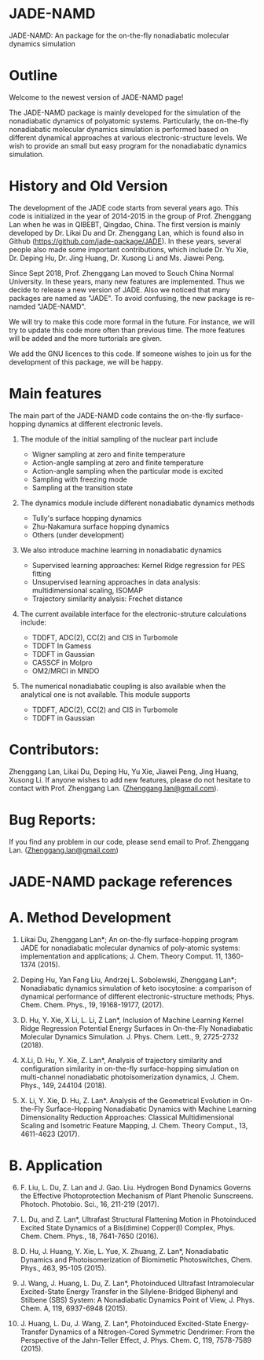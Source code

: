 # JADE-NAMD
JADE-NAMD: An package for the on-the-fly nonadiabatic molecular dynamics simulation 

# Outline
Welcome to the newest version of JADE-NAMD page!

The JADE-NAMD package is mainly developed for the simulation of the nonadiabatic dynamics of polyatomic systems. Particularly, the on-the-fly nonadiabatic molecular dynamics simulation is performed based on different dynamical approaches at various electronic-structure levels. We wish to provide an small but easy program for the nonadiabatic dynamics simulation.

# History and Old Version
The development of the JADE code starts from several years ago. This code is initialized in the year of 2014-2015 in the group of Prof. Zhenggang Lan when he was in QIBEBT, Qingdao, China. The first version is mainly developed by Dr. Likai Du and Dr. Zhenggang Lan, which is found also in Github (https://github.com/jade-package/JADE). In these years, several people also made some important contributions, which include Dr. Yu Xie, Dr. Deping Hu, Dr. Jing Huang, Dr. Xusong Li and Ms. Jiawei Peng.

Since Sept 2018, Prof. Zhenggang Lan moved to Souch China Normal University. In these years, many new features are implemented. Thus we decide to release a new version of JADE. Also we noticed that many packages are named as "JADE". To avoid confusing, the new package is re-namded "JADE-NAMD".

We will try to make this code more formal in the future. For instance, we will try to update this code more often than previous time. The more features will be added and the more turtorials are given.

We add the GNU licences to this code. If someone wishes to join us for the development of this package, we will be happy.

# Main features
The main part of the JADE-NAMD code contains the on-the-fly surface-hopping dynamics at different electronic levels.

1. The module of the initial sampling of the nuclear part include
   * Wigner sampling at zero and finite temperature
   * Action-angle sampling at zero and finite temperature
   * Action-angle sampling when the particular mode is excited
   * Sampling with freezing mode
   * Sampling at the transition state

2. The dynamics module include different nonadiabatic dynamics methods
   * Tully's surface hopping dynamics
   * Zhu-Nakamura surface hopping dynamics
   * Others (under development)
   
3.	We also introduce machine learning in nonadiabatic dynamics
    * Supervised learning approaches: Kernel Ridge regression for PES fitting
    * Unsupervised learning approaches in data analysis: multidimensional scaling, ISOMAP
    * Trajectory similarity analysis: Frechet distance
    
4.	The current available interface for the electronic-struture calculations include:
    * TDDFT, ADC(2), CC(2) and CIS in Turbomole
    * TDDFT In Gamess
    * TDDFT in Gaussian
    * CASSCF in Molpro
    * OM2/MRCI in MNDO
    
5.	The numerical nonadiabatic coupling is also available when the analytical one is not available. This module supports
    * TDDFT, ADC(2), CC(2) and CIS in Turbomole  
    * TDDFT in Gaussian

# Contributors:
Zhenggang Lan, Likai Du, Deping Hu, Yu Xie, Jiawei Peng, Jing Huang, Xusong Li.
If anyone wishes to add new features, please do not hesitate to contact with Prof. Zhenggang Lan. (Zhenggang.lan@gmail.com). 

# Bug Reports:
If you find any problem in our code, please send email to Prof. Zhenggang Lan. (Zhenggang.lan@gmail.com)


# JADE-NAMD package references 
# A. Method Development
1.	Likai Du, Zhenggang Lan*; An on-the-fly surface-hopping program JADE for nonadiabatic molecular dynamics of poly-atomic systems: implementation and applications; J. Chem. Theory Comput. 11, 1360-1374 (2015).

2.	Deping Hu, Yan Fang Liu, Andrzej L. Sobolewski, Zhenggang Lan*; Nonadiabatic dynamics simulation of keto isocytosine: a comparison of dynamical performance of different electronic-structure methods; Phys. Chem. Chem. Phys., 19, 19168-19177, (2017).

3. D. Hu, Y. Xie, X Li, L. Li, Z Lan*, Inclusion of Machine Learning Kernel Ridge Regression Potential Energy Surfaces in On-the-Fly Nonadiabatic Molecular Dynamics Simulation. J. Phys. Chem. Lett., 9, 2725-2732 (2018).

4. X.Li, D. Hu, Y. Xie, Z. Lan*, Analysis of trajectory similarity and configuration similarity in on-the-fly surface-hopping simulation on multi-channel nonadiabatic photoisomerization dynamics, J. Chem. Phys., 149, 244104 (2018).

5. X. Li, Y. Xie, D. Hu, Z. Lan*. Analysis of the Geometrical Evolution in On-the-Fly Surface-Hopping Nonadiabatic Dynamics with Machine Learning Dimensionality Reduction Approaches: Classical Multidimensional Scaling and Isometric Feature Mapping, J. Chem. Theory Comput., 13, 4611-4623 (2017).

# B. Application
6. F. Liu, L. Du, Z. Lan and J. Gao. Liu. Hydrogen Bond Dynamics Governs the Effective Photoprotection Mechanism of Plant Phenolic Sunscreens. Photoch. Photobio. Sci., 16, 211-219 (2017).

7. L. Du, and Z. Lan*, Ultrafast Structural Flattening Motion in Photoinduced Excited State Dynamics of a Bis(dimine) Copper(I) Complex, Phys. Chem. Chem. Phys., 18, 7641-7650 (2016).

8. D. Hu, J. Huang, Y. Xie, L. Yue, X. Zhuang, Z. Lan*, Nonadiabatic Dynamics and Photoisomerization of Biomimetic Photoswitches, Chem. Phys., 463, 95-105 (2015).

9. J. Wang, J. Huang, L. Du, Z. Lan*, Photoinduced Ultrafast Intramolecular Excited-State Energy Transfer in the Silylene-Bridged Biphenyl and Stilbene (SBS) System: A Nonadiabatic Dynamics Point of View, J. Phys. Chem. A, 119, 6937-6948 (2015).

10. J. Huang, L. Du, J. Wang, Z. Lan*, Photoinduced Excited-State Energy-Transfer Dynamics of a Nitrogen-Cored Symmetric Dendrimer: From the Perspective of the Jahn-Teller Effect, J. Phys. Chem. C, 119, 7578-7589 (2015).
